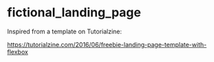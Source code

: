 # fictional_landing_page

Inspired from a template on Tutorialzine:

https://tutorialzine.com/2016/06/freebie-landing-page-template-with-flexbox
